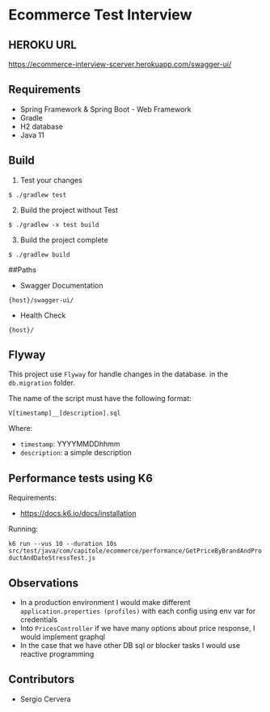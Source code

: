 # Ecommerce Test Interview

## HEROKU URL

https://ecommerce-interview-scerver.herokuapp.com/swagger-ui/

## Requirements

- Spring Framework & Spring Boot - Web Framework
- Gradle
- H2 database
- Java 11

## Build

1. Test your changes
```
$ ./gradlew test 
```

2. Build the project without Test
```
$ ./gradlew -x test build 
```

3. Build the project complete
```
$ ./gradlew build 
```

##Paths
- Swagger Documentation
```
{host}/swagger-ui/
```
- Health Check
```
{host}/
```

## Flyway
This project use ``Flyway`` for handle changes in the database.
in the ``db.migration`` folder.

The name of the script must have the following format:

``V[timestamp]__[description].sql``

Where:
* ``timestamp``: YYYYMMDDhhmm
* ``description``: a simple description

## Performance tests using K6

Requirements:

- https://docs.k6.io/docs/installation

Running:

`k6 run --vus 10 --duration 10s src/test/java/com/capitole/ecommerce/performance/GetPriceByBrandAndProductAndDateStressTest.js`

## Observations
* In a production environment I would make different ``application.properties (profiles)`` with each config using env var for credentials
* Into ``PricesController`` if we have many options about price response, I would implement graphql
* In the case that we have other DB sql or blocker tasks I would use reactive programming

## Contributors
- Sergio Cervera
